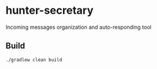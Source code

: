 # hunter-secretary
Incoming messages organization and auto-responding tool

## Build
```shell script
./gradlew clean build
```
